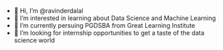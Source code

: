 - 👋 Hi, I’m @ravinderdalal
- 👀 I’m interested in learning about Data Science and Machine Learning
- 🌱 I’m currently persuing PGDSBA from Great Learning Institute
- 💞️ I’m looking for internship opportunities to get a taste of the data science world

<!---
ravinderdalal/ravinderdalal is a ✨ special ✨ repository because its `README.md` (this file) appears on your GitHub profile.
You can click the Preview link to take a look at your changes.
--->

